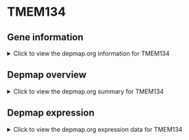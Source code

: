 <h1>TMEM134</h1>

<h2>Gene information</h2>
<details>
  <summary>Click to view the depmap.org information for TMEM134</summary>
  <iframe src="https://depmap.org/portal/gene/TMEM134?tab=about" style="border:none;width:100%;height:800px"></iframe>
</details>

<h2>Depmap overview</h2>
<details>
  <summary>Click to view the depmap.org summary for TMEM134</summary>
  <iframe src="https://depmap.org/portal/gene/TMEM134?tab=overview" style="border:none;width:100%;height:800px"></iframe>
</details>

<h2>Depmap expression</h2>
<details>
  <summary>Click to view the depmap.org expression data for TMEM134</summary>
  <iframe src="https://depmap.org/portal/gene/TMEM134?tab=characterization" style="border:none;width:100%;height:800px"></iframe>
</details>


<!--
<h2>Reactome Pathway diagram</h2>
PNAME
-->


